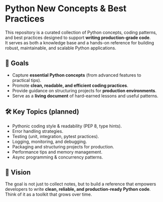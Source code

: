 # Python New Concepts & Best Practices

This repository is a curated collection of Python concepts, coding patterns, and best practices designed to support **writing production-grade code**.  
It serves as both a knowledge base and a hands-on reference for building robust, maintainable, and scalable Python applications.

## 📌 Goals
- Capture **essential Python concepts** (from advanced features to practical tips).  
- Promote **clean, readable, and efficient coding practices**.  
- Provide guidance on structuring projects for **production environments**.  
- Serve as a **living document** of hard-earned lessons and useful patterns.

## 🛠 Key Topics (planned)
- Pythonic coding style & readability (PEP 8, type hints).  
- Error handling strategies.  
- Testing (unit, integration, pytest practices).  
- Logging, monitoring, and debugging.  
- Packaging and structuring projects for production.  
- Performance tips and memory management.  
- Async programming & concurrency patterns.  

## 🚀 Vision
The goal is not just to collect notes, but to build a reference that empowers developers to write **clean, reliable, and production-ready Python code**. Think of it as a toolkit that grows over time.  
